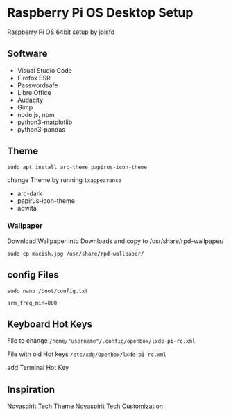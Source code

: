 # Raspberry Pi OS Desktop Setup
Raspberry Pi OS 64bit setup by jolsfd

## Software
* Visual Studio Code
* Firefox ESR
* Passwordsafe
* Libre Office
* Audacity
* Gimp
* node.js, npm
* python3-matplotlib
* python3-pandas

## Theme

`sudo apt install arc-theme papirus-icon-theme`

change Theme by running `lxappearance`

* arc-dark
* papirus-icon-theme
* adwita

### Wallpaper

Download Wallpaper into Downloads and copy to /usr/share/rpd-wallpaper/

`sudo cp macish.jpg /usr/share/rpd-wallpaper/`

## config Files

`sudo nano /boot/config.txt`

`arm_freq_min=800`

## Keyboard Hot Keys

File to change `/home/"username"/.config/openbox/lxde-pi-rc.xml`

File with old Hot keys `/etc/xdg/Openbox/lxde-pi-rc.xml`

add Terminal Hot Key

## Inspiration
[Novaspirit Tech Theme](https://www.youtube.com/watch?v=gHUjO6MK5fg)
[Novaspirit Tech Customization](https://www.youtube.com/watch?v=a_q87I4EpLM)
